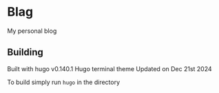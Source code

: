 # Blag

My personal blog

## Building

Built with hugo v0.140.1
Hugo terminal theme Updated on Dec 21st 2024

To build simply run `hugo` in the directory
